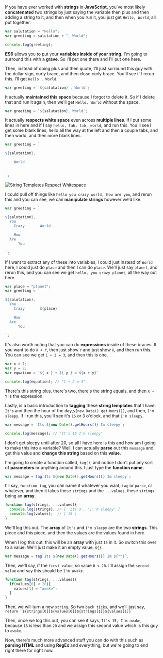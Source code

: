 If you have ever worked with **strings** in **JavaScript**, you've most likely **concatenated** two strings by just saying the variable then plus and then adding a string to it, and then when you run it, you just get `Hello, World`, all put together.
```javascript
var salutation = "Hello";
var greeting = salutation + ", World";

console.log(greeting);
```
**ES6** allows you to put your **variables inside of your string**. I'm going to surround this with a **grave**. So I'll put one there and I'll put one here.

Then, instead of doing plus and then quote, I'll just surround this guy with the dollar sign, curly brace, and then close curly brace. You'll see if I rerun this, I'll get `Hello , World`.
```javascript
var greeting = `${salutation} , World`;
```
It actually **maintained this space** because I forgot to delete it. So if I delete that and run it again, then we'll get `Hello, World` without the space.
```javascript
var greeting = `${salutation}, World`;
```
It actually **respects white space** even across **multiple lines**. If I put some lines in here and if I say `hello, tab, tab, world`, and run this. You'll see I get some blank lines, hello all the way at the left and then a couple tabs, and then world, and then more blank lines.
```javascript
var greeting = `

${salutation}, 

    World
    
    
`;
```

![String Templates Respect Whitespace](https://d2eip9sf3oo6c2.cloudfront.net/asciicasts/learn-es6-ecmascript-2015/ecmascript-6-string-templates-maintains-whitespace.png)

I could pull off things like `hello you crazy world, how are you`, and rerun this and you can see, we can **manipulate strings** however we'd like.
```javascript
var greeting = `

${salutation}, 
  You
    Crazy       World

    How
  Are
      You  
    
`;
```
If I want to extract any of these into variables, I could just instead of `World` here, I could just do `place` and then I can do `place`. We'll just say `planet`, and rerun this, and you can see we get `hello, you crazy planet`, all the way out here.
```javascript
var place = "planet";
var greeting = `

${salutation}, 
  You
    Crazy       ${place}

    How
  Are
      You  
    
`;
```
It's also worth noting that you can do **expressions** inside of these braces. If you want to do `X + Y`, then just show `Y` and just show `X`, and then run this. You can see we get `1 + 2 = 3`, and then this is one.
```javascript
var x = 1;
var y = 2;
var equation = `${ x } + ${ y } = ${x + y}`

console.log(equation); // "1 + 2 = 3"
```
There's this string plus, there's two, there's the string equals, and then `X + Y` is the expression.

Lastly, is a basic introduction to **tagging** these **string templates** that I have. `It's` and then the hour of the day,`${new Date().getHours()}`, and then, `I'm sleepy`. If I run this, you'll see it's `15` or 3 o'clock, and that `I'm sleepy`.
```javascript
var message = `Its ${new Date().getHours()} Im sleepy`;

console.log(message); // "It's 15 I'm sleepy"
```
I don't get sleepy until after 20, so all I have here is this and how am I going to make this into a variable? Well, I can actually **parse** out this `message` and get this value and **change this string** based on this **value**.

I'm going to create a function called, `tag()`, and notice I don't put any sort of **parameters** or anything around this. I just type the **function name**.
```javascript
var message = tag`Its ${new Date().getHours()} Im sleepy`;
```
I'll say, `function tag`, you can name it whatever you want, `tag` or `parse`, or whatever, and then it takes these `strings` and the `...values`, these `strings` being an **array**.
```javascript
function tag(strings, ...values){
  console.log(strings); // [ 'It\'s', 'I\'m sleepy' ]
  console.log(values);  // [ 15 ]
}
```
We'll log this out. The **array** of `It's` and `I'm sleepy` are the two **strings**. This piece and this piece, and then the values are the values found in here.

When I log this out, this will be an **array** with just `15` in it. So switch this over to a value. We'll just make it an empty value, `${}`.
```javascript
var message = tag`Its ${new Date().getHours()} Im ${""}`;
```
Then, we'll say, if the `first value`, so value `0 < 20`. I'll assign the `second value` and say this should be `I'm awake`.
```javascript
function tag(strings, ...values){
  if(values[0] < 20){
    values[1] = "awake";
  }
}
```
Then, we will turn a new `string`. So two `back ticks`, and we'll just say, `` return `${strings[0]}${values[0]}${strings[1]}${values[1]}` ``

Then, once we log this out, you can see it says, `It's 15, I'm awake`, because `15` is less than `20` and we assign this second value which is this guy to `awake`.

Now, there's much more advanced stuff you can do with this such as **parsing HTML** and using **RegEx** and everything, but we're going to end right there for right now.